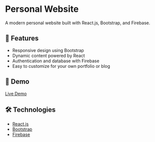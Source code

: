 # Personal Website

A modern personal website built with React.js, Bootstrap, and Firebase.

## 🚀 Features

- Responsive design using Bootstrap
- Dynamic content powered by React
- Authentication and database with Firebase
- Easy to customize for your own portfolio or blog

## 📸 Demo

[Live Demo](https://marywillivms.web.app/work)  

## 🛠️ Technologies

- [React.js](https://react.dev/)
- [Bootstrap](https://getbootstrap.com/)
- [Firebase](https://firebase.google.com/)
